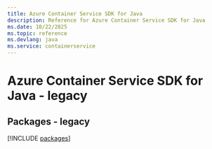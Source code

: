 ```yaml
---
title: Azure Container Service SDK for Java
description: Reference for Azure Container Service SDK for Java
ms.date: 10/22/2025
ms.topic: reference
ms.devlang: java
ms.service: containerservice
---
```

# Azure Container Service SDK for Java - legacy
## Packages - legacy
[!INCLUDE [packages](container-service-index.md)]